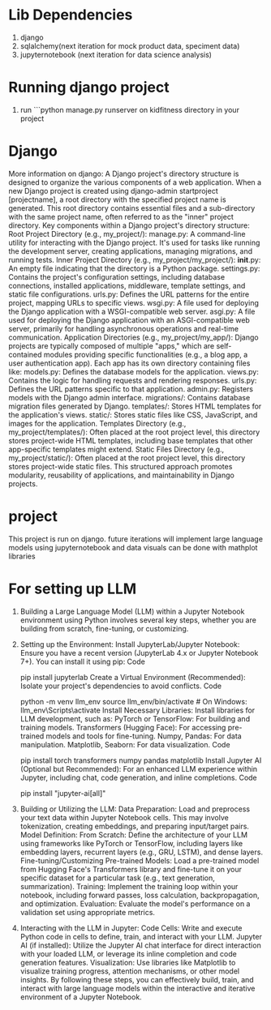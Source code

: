 # Lib Dependencies 
1. django  
2. sqlalchemy(next iteration for mock product data, speciment data)
3. jupyternotebook (next iteration for data science analysis)

# Running django project 
1. run ```python manage.py runserver on kidfitness directory in your project 

# Django 
More information on django: 
A Django project's directory structure is designed to organize the various components of a web application. When a new Django project is created using django-admin startproject [projectname], a root directory with the specified project name is generated. This root directory contains essential files and a sub-directory with the same project name, often referred to as the "inner" project directory.
Key components within a Django project's directory structure:
Root Project Directory (e.g., my_project/):
manage.py: A command-line utility for interacting with the Django project. It's used for tasks like running the development server, creating applications, managing migrations, and running tests.
Inner Project Directory (e.g., my_project/my_project/):
__init__.py: An empty file indicating that the directory is a Python package.
settings.py: Contains the project's configuration settings, including database connections, installed applications, middleware, template settings, and static file configurations.
urls.py: Defines the URL patterns for the entire project, mapping URLs to specific views.
wsgi.py: A file used for deploying the Django application with a WSGI-compatible web server.
asgi.py: A file used for deploying the Django application with an ASGI-compatible web server, primarily for handling asynchronous operations and real-time communication.
Application Directories (e.g., my_project/my_app/):
Django projects are typically composed of multiple "apps," which are self-contained modules providing specific functionalities (e.g., a blog app, a user authentication app).
Each app has its own directory containing files like:
models.py: Defines the database models for the application.
views.py: Contains the logic for handling requests and rendering responses.
urls.py: Defines the URL patterns specific to that application.
admin.py: Registers models with the Django admin interface.
migrations/: Contains database migration files generated by Django.
templates/: Stores HTML templates for the application's views.
static/: Stores static files like CSS, JavaScript, and images for the application.
Templates Directory (e.g., my_project/templates/):
Often placed at the root project level, this directory stores project-wide HTML templates, including base templates that other app-specific templates might extend.
Static Files Directory (e.g., my_project/static/):
Often placed at the root project level, this directory stores project-wide static files.
This structured approach promotes modularity, reusability of applications, and maintainability in Django projects.
# project

This project is run on django. future iterations will implement large language models using jupyternotebook and data visuals can be done with mathplot libraries

# For setting up LLM 
1. Building a Large Language Model (LLM) within a Jupyter Notebook environment using Python involves several key steps, whether you are building from scratch, fine-tuning, or customizing.
1. Setting up the Environment:
Install JupyterLab/Jupyter Notebook: Ensure you have a recent version (JupyterLab 4.x or Jupyter Notebook 7+). You can install it using pip:
Code

    pip install jupyterlab
Create a Virtual Environment (Recommended): Isolate your project's dependencies to avoid conflicts.
Code

    python -m venv llm_env
    source llm_env/bin/activate  # On Windows: llm_env\Scripts\activate
Install Necessary Libraries: Install libraries for LLM development, such as:
PyTorch or TensorFlow: For building and training models.
Transformers (Hugging Face): For accessing pre-trained models and tools for fine-tuning.
Numpy, Pandas: For data manipulation.
Matplotlib, Seaborn: For data visualization.
Code

    pip install torch transformers numpy pandas matplotlib
Install Jupyter AI (Optional but Recommended): For an enhanced LLM experience within Jupyter, including chat, code generation, and inline completions.
Code

    pip install "jupyter-ai[all]"
2. Building or Utilizing the LLM:
Data Preparation:
Load and preprocess your text data within Jupyter Notebook cells. This may involve tokenization, creating embeddings, and preparing input/target pairs.
Model Definition:
From Scratch: Define the architecture of your LLM using frameworks like PyTorch or TensorFlow, including layers like embedding layers, recurrent layers (e.g., GRU, LSTM), and dense layers.
Fine-tuning/Customizing Pre-trained Models: Load a pre-trained model from Hugging Face's Transformers library and fine-tune it on your specific dataset for a particular task (e.g., text generation, summarization).
Training:
Implement the training loop within your notebook, including forward passes, loss calculation, backpropagation, and optimization.
Evaluation:
Evaluate the model's performance on a validation set using appropriate metrics.
3. Interacting with the LLM in Jupyter:
Code Cells:
Write and execute Python code in cells to define, train, and interact with your LLM.
Jupyter AI (if installed):
Utilize the Jupyter AI chat interface for direct interaction with your loaded LLM, or leverage its inline completion and code generation features.
Visualization:
Use libraries like Matplotlib to visualize training progress, attention mechanisms, or other model insights.
By following these steps, you can effectively build, train, and interact with large language models within the interactive and iterative environment of a Jupyter Notebook.